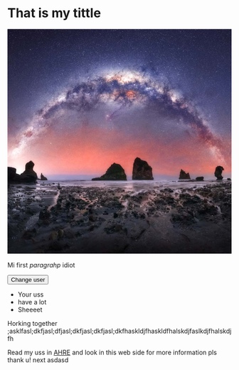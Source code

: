 <!DOCTYPE html>
<html lang="en">
<head>
    <meta charset="UTF-8">
    <meta http-equiv="X-UA-Compatible" content="IE=edge">
    <meta name="viewport" content="width=device-width, initial-scale=1.0">
    <link href="Style.css" rel="stylesheet" type="text/css">
</head>
<body>
    <h1>That is my tittle</h1>
    <img src="Im.jpg" alt="Some picture">
    <p>Mi <stron>first</stron> <em>paragrahp</em> idiot</p>
    <button>Change user</button>
    <ul>
        <li>Your uss</li>
        <li>have a lot</li>
        <li>Sheeeet</li>
    </ul>
    <p>Horking together ;asklfasl;dkfjasl;dfjasl;dkfjasl;dkfjasl;dkfhaskldjfhaskldfhalskdjfaslkdjfhalskdjfh</p>
    <p>Read my uss in <a href="https://www.myus.com/">AHRE</a> and look in this web side for more information pls thank u! next asdasd</p>
    <script src="main.js"></script>  <!-- Como el html va cargando por orden siempre al final del body va el scrip-->
</body>
</html>  
